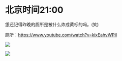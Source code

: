 # 北京时间21:00

恁还记得昨晚的厕所是被什么炸成黄标的吗。(笑)

厕所：https://www.youtube.com/watch?v=kixEahvWPiI

<img style="max-height: 250px;" src="https://z3.ax1x.com/2021/03/21/65JYjJ.png"></img>

<img style="max-height: 650px;" src="https://z3.ax1x.com/2021/03/21/65JUBR.png"></img>